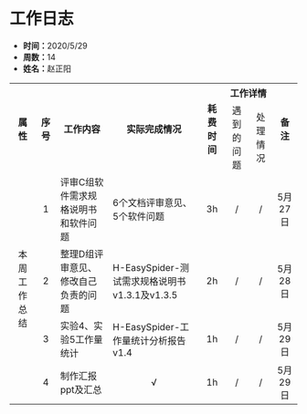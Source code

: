 <h1>工作日志</h1>
<ul>
    <li><strong>时间：</strong>2020/5/29</li>
    <li><strong>周数：</strong>14</li>
    <li><strong>姓名：</strong>赵正阳</li>
</ul>
<table style="text-align:center">
  <tr>
    <th rowspan="2">属性</th>
    <th rowspan="2">序号</th>
    <th rowspan="2">工作内容</th>
    <th rowspan="2">实际完成情况</th>
    <th rowspan="2">耗费时间</th>
    <th colspan="2">工作详情</th>
    <th rowspan="2">备注</th>
  </tr>
  <tr>
    <td>遇到的问题</td>
    <td>处理情况</td>
  </tr>
  <tr>
    <td rowspan="4">本周工作总结</td>
    <td>1</td>
    <td style="text-align:left">评审C组软件需求规格说明书和软件问题</td>
    <td style="text-align:left">6个文档评审意见、5个软件问题</td>
    <td>3h</td>
    <td>/</td>
    <td>/</td>
    <td>5月27日</td>
  </tr>
  <tr>
    <td>2</td>
    <td style="text-align:left">整理D组评审意见、修改自己负责的问题</td>
    <td style="text-align:left">H-EasySpider-测试需求规格说明书v1.3.1及v1.3.5</td>
    <td>2h</td>
    <td>/</td>
    <td>/</td>
    <td>5月28日</td>
  </tr>
  <tr>
    <td>3</td>
    <td style="text-align:left">实验4、实验5工作量统计</td>
    <td style="text-align:left">H-EasySpider-工作量统计分析报告v1.4</td>
    <td>1h</td>
    <td>/</td>
    <td>/</td>
    <td>5月29日</td>
  </tr>
  <tr>
    <td>4</td>
    <td style="text-align:left">制作汇报ppt及汇总</td>
    <td>√</td>
    <td>1h</td>
    <td>/</td>
    <td>/</td>
    <td>5月29日</td>
  </tr>
</table>
